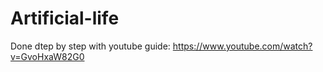 # Artificial-life
Done dtep by step with youtube guide: https://www.youtube.com/watch?v=GvoHxaW82G0
